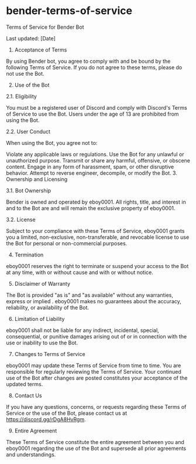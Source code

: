 # bender-terms-of-service

Terms of Service for Bender Bot

Last updated: [Date]

1. Acceptance of Terms

By using Bender bot, you agree to comply with and be bound by the following Terms of Service. If you do not agree to these terms, please do not use the Bot.

2. Use of the Bot

2.1. Eligibility

You must be a registered user of Discord and comply with Discord's Terms of Service to use the Bot. Users under the age of 13 are prohibited from using the Bot.

2.2. User Conduct

When using the Bot, you agree not to:

Violate any applicable laws or regulations.
Use the Bot for any unlawful or unauthorized purpose.
Transmit or share any harmful, offensive, or obscene content.
Engage in any form of harassment, spam, or other disruptive behavior.
Attempt to reverse engineer, decompile, or modify the Bot.
3. Ownership and Licensing

3.1. Bot Ownership

Bender is owned and operated by eboy0001. All rights, title, and interest in and to the Bot are and will remain the exclusive property of eboy0001.

3.2. License

Subject to your compliance with these Terms of Service, eboy0001 grants you a limited, non-exclusive, non-transferable, and revocable license to use the Bot for personal or non-commercial purposes.

4. Termination

eboy0001 reserves the right to terminate or suspend your access to the Bot at any time, with or without cause and with or without notice.

5. Disclaimer of Warranty

The Bot is provided "as is" and "as available" without any warranties, express or implied . eboy0001 makes no guarantees about the accuracy, reliability, or availability of the Bot.

6. Limitation of Liability

eboy0001 shall not be liable for any indirect, incidental, special, consequential, or punitive damages arising out of or in connection with the use or inability to use the Bot.

7. Changes to Terms of Service

eboy0001 may update these Terms of Service from time to time. You are responsible for regularly reviewing the Terms of Service. Your continued use of the Bot after changes are posted constitutes your acceptance of the updated terms.

8. Contact Us

If you have any questions, concerns, or requests regarding these Terms of Service or the use of the Bot, please contact us at https://discord.gg/rDgA8HvRgm.

9. Entire Agreement

These Terms of Service constitute the entire agreement between you and eboy0001 regarding the use of the Bot and supersede all prior agreements and understandings.

